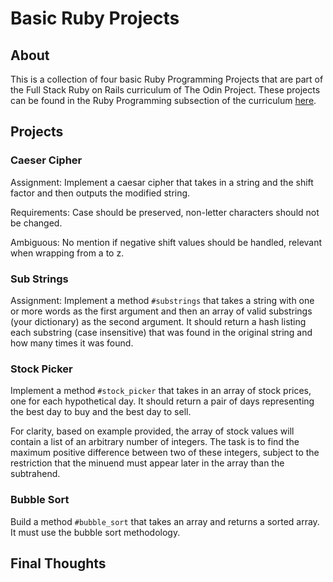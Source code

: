 # Basic Ruby Projects

## About

This is a collection of four basic Ruby Programming Projects that are part of
the Full Stack Ruby on Rails curriculum of The Odin Project. These projects can
be found in the Ruby Programming subsection of the curriculum [here](https://www.theodinproject.com/paths/full-stack-ruby-on-rails/courses/ruby-programming#basic-ruby-projects).

## Projects

### Caeser Cipher

Assignment: Implement a caesar cipher that takes in a string and the shift
factor and then outputs the modified string.

Requirements: Case should be preserved, non-letter characters should not be changed.

Ambiguous: No mention if negative shift values should be handled, relevant when
wrapping from a to z.

### Sub Strings

Assignment: Implement a method `#substrings` that takes a string with one or more words as the first argument and then an array of valid substrings (your dictionary) as the second argument. It should return a hash listing each substring (case insensitive) that was found in the original string and how many times it was found.

### Stock Picker

Implement a method `#stock_picker` that takes in an array of stock prices, one for each hypothetical day. It should return a pair of days representing the best day to buy and the best day to sell.

For clarity, based on example provided, the array of stock values will contain a
list of an arbitrary number of integers. The task is to find the maximum positive difference between two of these integers, subject to the restriction that the minuend must appear later in the array than the subtrahend.

### Bubble Sort

Build a method `#bubble_sort` that takes an array and returns a sorted array. It must use the bubble sort methodology.


## Final Thoughts
